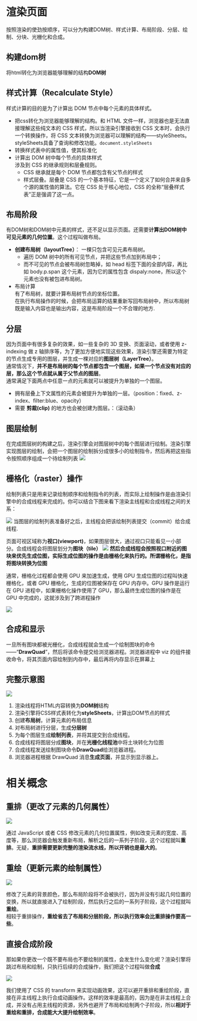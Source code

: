 # 渲染页面  
按照渲染的使劲按顺序，可以分为构建DOM树、样式计算、布局阶段、分层、绘制、分块、光栅化和合成。

## 构建dom树   
将html转化为浏览器能够理解的结构**DOM树**    

## 样式计算（Recalculate Style）  
样式计算的目的是为了计算出 DOM 节点中每个元素的具体样式。  
  + 把css转化为浏览器能够理解的结构。和 HTML 文件一样，浏览器也是无法直接理解这些纯文本的 CSS 样式，所以当渲染引擎接收到 CSS 文本时，会执行一个转换操作，将 CSS 文本转换为浏览器可以理解的结构——styleSheets。styleSheets具备了查询和修改功能。`document.styleSheets` 
  +  转换样式表中的属性值，使其标准化
  +  计算出 DOM 树中每个节点的具体样式   
  涉及到 CSS 的继承规则和层叠规则。   
     + CSS 继承就是每个 DOM 节点都包含有父节点的样式
     + 样式层叠。层叠是 CSS 的一个基本特征，它是一个定义了如何合并来自多个源的属性值的算法。它在 CSS 处于核心地位，CSS 的全称“层叠样式表”正是强调了这一点。

## 布局阶段
有DOM树和DOM树中元素的样式，还不足以显示页面。还需要**计算出DOM树中可见元素的几何位置**。这个过程叫做布局。
+ **创建布局树（layoutTree）**： 一棵只包含可见元素布局树。  
  + 遍历 DOM 树中的所有可见节点，并把这些节点加到布局中；
  + 而不可见的节点会被布局树忽略掉，如 head 标签下面的全部内容，再比如 body.p.span 这个元素，因为它的属性包含 dispaly:none，所以这个元素也没有被包进布局树。
+ 布局计算    
有了布局树，就要计算布局树节点的坐标位置。  
在执行布局操作的时候，会把布局运算的结果重新写回布局树中，所以布局树既是输入内容也是输出内容，这是布局阶段一个不合理的地方.

## 分层
因为页面中有很多复杂的效果，如一些复杂的 3D 变换、页面滚动，或者使用 z-indexing 做 z 轴排序等，为了更加方便地实现这些效果，渲染引擎还需要为特定的节点生成专用的图层，并生成一棵对应的**图层树（LayerTree）**。  
通常情况下，**并不是布局树的每个节点都包含一个图层，如果一个节点没有对应的层，那么这个节点就从属于父节点的图层**。  
通常满足下面两点中任意一点的元素就可以被提升为单独的一个图层。  
+ 拥有层叠上下文属性的元素会被提升为单独的一层。（position：fixed、z-index、filter:blue、opacity）
+ 需要 **剪裁(clip)** 的地方也会被创建为图层。：（滚动条）

## 图层绘制
在完成图层树的构建之后，渲染引擎会对图层树中的每个图层进行绘制。渲染引擎实现图层的绘制，会把一个图层的绘制拆分成很多小的绘制指令，然后再把这些指令按照顺序组成一个待绘制列表
![](../../Images/浏览器/绘制列表.png)

## 栅格化（raster）操作
绘制列表只是用来记录绘制顺序和绘制指令的列表，而实际上绘制操作是由渲染引擎中的合成线程来完成的。你可以结合下图来看下渲染主线程和合成线程之间的关系：  

![](../../Images/浏览器/渲染进程中的合成线程和主线程.png)
当图层的绘制列表准备好之后，主线程会把该绘制列表提交（commit）给合成线程.

页面可视区域称为**视口(viewport)**，如果图层很大，通过视口只能看见一小部分。合成线程会将图层划分为**图块（tile）**
![](../../Images/浏览器/图层被划分为图块示意图.png)
**然后合成线程会按照视口附近的图块来优先生成位图，实际生成位图的操作是由栅格化来执行的。所谓栅格化，是指将图块转换为位图**  

通常，栅格化过程都会使用 GPU 来加速生成，使用 GPU 生成位图的过程叫快速栅格化，或者 GPU 栅格化，生成的位图被保存在 GPU 内存中。GPU 操作是运行在 GPU 进程中，如果栅格化操作使用了 GPU，那么最终生成位图的操作是在 GPU 中完成的，这就涉及到了跨进程操作  

![](../../Images/浏览器/GPU栅格化.png)

## 合成和显示
一旦所有图块都被光栅化，合成线程就会生成一个绘制图块的命令——“**DrawQuad**”，然后将该命令提交给浏览器进程。浏览器进程中 viz 的组件接收命令，将其页面内容绘制到内存中，最后再将内存显示在屏幕上

## 完整示意图
![](../../Images/浏览器/完整的渲染流水线示意图.png)
1. 渲染线程将HTML内容转换为**DOM树**结构
2. 渲染引擎将CSS样式表转化为**styleSheets**，计算出DOM节点的样式
3. 创建**布局树**，计算元素的布局信息
4. 对布局树进行分层，生成**分层树**
5. 为每个图层生成**绘制列表**，并将其提交到合成线程。
6. 合成线程将图层分成**图块**，并在**光栅化线程池**中将土块转化为位图
7. 合成线程发送绘制图块命令**DrawQuad**给浏览器进程。
8. 浏览器进程根据 DrawQuad 消息**生成页面**，并显示到显示器上。


# 相关概念
## 重排（更改了元素的几何属性）

![](../../Images/浏览器/重排.png)  

通过 JavaScript 或者 CSS 修改元素的几何位置属性，例如改变元素的宽度、高度等，那么浏览器会触发重新布局，解析之后的一系列子阶段，这个过程就叫**重排**。无疑，**重排需要更新完整的渲染流水线，所以开销也是最大的**。

## 重绘（更新元素的绘制属性）
![](../../Images/浏览器/重绘.png)

修改了元素的背景颜色，那么布局阶段将不会被执行，因为并没有引起几何位置的变换，所以就直接进入了绘制阶段，然后执行之后的一系列子阶段，这个过程就叫**重绘**。  
相较于重排操作，**重绘省去了布局和分层阶段，所以执行效率会比重排操作要高一些**。

## 直接合成阶段
那如果你更改一个既不要布局也不要绘制的属性，会发生什么变化呢？渲染引擎将跳过布局和绘制，只执行后续的合成操作，我们把这个过程叫做**合成**  

![](../../Images/浏览器/合成.png)

我们使用了 CSS 的 transform 来实现动画效果，这可以避开重排和重绘阶段，直接在非主线程上执行合成动画操作。这样的效率是最高的，因为是在非主线程上合成，并没有占用主线程的资源，另外也避开了布局和绘制两个子阶段，所以**相对于重绘和重排，合成能大大提升绘制效率**。
  
